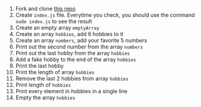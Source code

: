 




1. Fork and clone [this repo](https://github.com/JoinCODED/TASK-arrays-basics/)
2. Create `index.js` file. Everytime you check, you should use the command `node index.js` to see the result
3. Create an empty array `emptyArray`
4. Create an array `hobbies`, add 6 hobbies to it
5. Create an array `numbers`, add your favorite 5 numbers
6. Print out the second number from the array `numbers`
7. Print out the last hobby from the array `hobbies`
8. Add a fake hobby to the end of the array `hobbies` 
9. Print the last hobby 
10. Print the length of array `hobbies`
11. Remove the last 2 hobbies from array `hobbies`
12. Print length of `hobbies`
13. Print every element in hobbies in a single line
14. Empty the array `hobbies`

